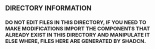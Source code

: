 ## DIRECTORY INFORMATION

### DO NOT EDIT FILES IN THIS DIRECTORY, IF YOU NEED TO MAKE MODIFICATIONS IMPORT THE COMPONENTS THAT ALREADY EXIST IN THIS DIRECTORY AND MANIPULATE IT ELSE WHERE, FILES HERE ARE GENERATED BY SHADCN.
